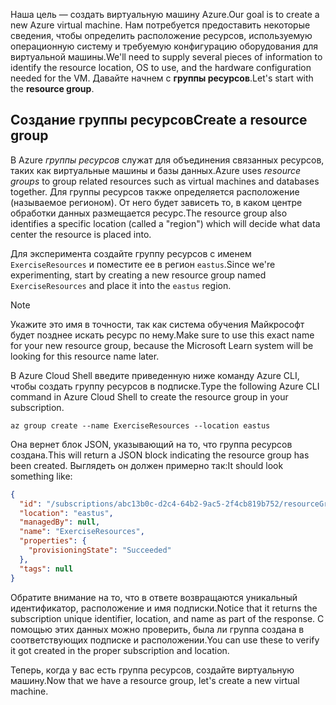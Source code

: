 <span data-ttu-id="96234-101">Наша цель — создать виртуальную машину Azure.</span><span class="sxs-lookup"><span data-stu-id="96234-101">Our goal is to create a new Azure virtual machine.</span></span> <span data-ttu-id="96234-102">Нам потребуется предоставить некоторые сведения, чтобы определить расположение ресурсов, используемую операционную систему и требуемую конфигурацию оборудования для виртуальной машины.</span><span class="sxs-lookup"><span data-stu-id="96234-102">We'll need to supply several pieces of information to identify the resource location, OS to use, and the hardware configuration needed for the VM.</span></span> <span data-ttu-id="96234-103">Давайте начнем с **группы ресурсов**.</span><span class="sxs-lookup"><span data-stu-id="96234-103">Let's start with the **resource group**.</span></span>

## <a name="create-a-resource-group"></a><span data-ttu-id="96234-104">Создание группы ресурсов</span><span class="sxs-lookup"><span data-stu-id="96234-104">Create a resource group</span></span>

<span data-ttu-id="96234-105">В Azure _группы ресурсов_ служат для объединения связанных ресурсов, таких как виртуальные машины и базы данных.</span><span class="sxs-lookup"><span data-stu-id="96234-105">Azure uses _resource groups_ to group related resources such as virtual machines and databases together.</span></span> <span data-ttu-id="96234-106">Для группы ресурсов также определяется расположение (называемое регионом). От него будет зависеть то, в каком центре обработки данных размещается ресурс.</span><span class="sxs-lookup"><span data-stu-id="96234-106">The resource group also identifies a specific location (called a "region") which will decide what data center the resource is placed into.</span></span>

<span data-ttu-id="96234-107">Для эксперимента создайте группу ресурсов с именем `ExerciseResources` и поместите ее в регион `eastus`.</span><span class="sxs-lookup"><span data-stu-id="96234-107">Since we're experimenting, start by creating a new resource group named `ExerciseResources` and place it into the `eastus` region.</span></span>

> [!NOTE]
> <span data-ttu-id="96234-108">Укажите это имя в точности, так как система обучения Майкрософт будет позднее искать ресурс по нему.</span><span class="sxs-lookup"><span data-stu-id="96234-108">Make sure to use this exact name for your new resource group, because the Microsoft Learn system will be looking for this resource name later.</span></span> 

<span data-ttu-id="96234-109">В Azure Cloud Shell введите приведенную ниже команду Azure CLI, чтобы создать группу ресурсов в подписке.</span><span class="sxs-lookup"><span data-stu-id="96234-109">Type the following Azure CLI command in Azure Cloud Shell to create the resource group in your subscription.</span></span>

```azurecli
az group create --name ExerciseResources --location eastus
```

<span data-ttu-id="96234-110">Она вернет блок JSON, указывающий на то, что группа ресурсов создана.</span><span class="sxs-lookup"><span data-stu-id="96234-110">This will return a JSON block indicating the resource group has been created.</span></span> <span data-ttu-id="96234-111">Выглядеть он должен примерно так:</span><span class="sxs-lookup"><span data-stu-id="96234-111">It should look something like:</span></span>

```json
{
  "id": "/subscriptions/abc13b0c-d2c4-64b2-9ac5-2f4cb819b752/resourceGroups/ExerciseResources",
  "location": "eastus",
  "managedBy": null,
  "name": "ExerciseResources",
  "properties": {
    "provisioningState": "Succeeded"
  },
  "tags": null
}
```

<span data-ttu-id="96234-112">Обратите внимание на то, что в ответе возвращаются уникальный идентификатор, расположение и имя подписки.</span><span class="sxs-lookup"><span data-stu-id="96234-112">Notice that it returns the subscription unique identifier, location, and name as part of the response.</span></span> <span data-ttu-id="96234-113">С помощью этих данных можно проверить, была ли группа создана в соответствующих подписке и расположении.</span><span class="sxs-lookup"><span data-stu-id="96234-113">You can use these to verify it got created in the proper subscription and location.</span></span>

<span data-ttu-id="96234-114">Теперь, когда у вас есть группа ресурсов, создайте виртуальную машину.</span><span class="sxs-lookup"><span data-stu-id="96234-114">Now that we have a resource group, let's create a new virtual machine.</span></span>